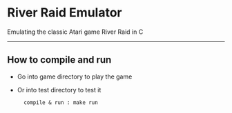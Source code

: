 # River Raid Emulator

Emulating the classic Atari game River Raid in C

---------------------------------
How to compile and run
---------------------------------

- Go into game directory to play the game
- Or into test directory to test it

        compile & run : make run

